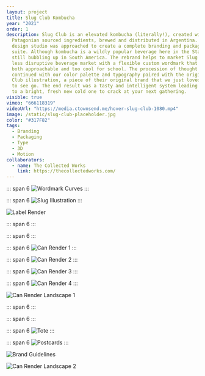 ```yaml
---
layout: project
title: Slug Club Kombucha
year: "2021"
order: 1
description: Slug Club is an elevated kombucha (literally!), created with
  ​​Patagonian sourced ingredients, brewed and distributed in Argentina. Our
  design studio was approached to create a complete branding and packaging
  suite. Although kombucha is a wildly popular beverage here in the States, it’s
  still bubbling up in South America. The rebrand helps to market Slug Club in a
  less disruptive beverage market with a flexible custom wordmark that feels
  both approachable and too cool for school. The procession of thought is
  continued with our color palette and typography paired with the original Slug
  Club illustration, a piece of their original brand that we just loved too much
  to see go. The end result was a tasty and intelligent system leading the way
  to a bright, fresh new cold one to crack at your next gathering.
visible: true
vimeo: "666118319"
videoUrl: "https://media.ctownsend.me/hover-slug-club-1080.mp4"
image: /static/slug-club-placeholder.jpg
color: "#317F82"
tags:
  - Branding
  - Packaging
  - Type
  - 3D
  - Motion
collaborators:
  - name: The Collected Works
    link: https://thecollectedworks.com/
---
```


<vid src="https://media.ctownsend.me/slug-club/thecollectedworks-slug-club-can-grid.mp4"/>

::: span 6
![Wordmark Curves](/static/TheCollectedWorks_SlugClub_v1_2.jpg)
:::

::: span 6
![Slug Illustration](/static/TheCollectedWorks_SlugClub_v1_3.jpg)
:::

![Label Render](/static/TheCollectedWorks_SlugClub_v1_3-1.jpg)

<vid src="https://media.ctownsend.me/slug-club/thecollectedworks-slug-club-width-slider.mp4"/>

::: span 6
<vid src="https://media.ctownsend.me/slug-club/thecollectedworks-slug-club-code-scroll.mp4"/>
:::

::: span 6
<vid src="https://media.ctownsend.me/slug-club/thecollectedworks-slug-club-wordmarknoise.mp4"/>
:::

<vid src="https://media.ctownsend.me/slug-club/thecollectedworks-slug-club-logo-generator.mp4"/>

<vid src="https://media.ctownsend.me/slug-club/thecollectedworks-slug-club-colors.mp4"/>

::: span 6
![Can Render 1](/static/TheCollectedWorks_SlugClub_v1_6.jpg)
:::

::: span 6
![Can Render 2](/static/TheCollectedWorks_SlugClub_v1_7.jpg)
:::

::: span 6
![Can Render 3](/static/TheCollectedWorks_SlugClub_v1_8.jpg)
:::

::: span 6
![Can Render 4](/static/TheCollectedWorks_SlugClub_v1_9.jpg)
:::

![Can Render Landscape 1](/static/TheCollectedWorks_SlugClub_v1_1-1.jpg)

<vid src="https://media.ctownsend.me/slug-club/thecollectedworks-slug-club-typography.mp4"/>

::: span 6
<vid src="https://media.ctownsend.me/slug-club/thecollectedworks-slug-club-t-shirt.mp4"/>
:::

::: span 6
<vid src="https://media.ctownsend.me/slug-club/thecollectedworks-slug-club-fds-spin.mp4"/>
:::

<vid src="https://media.ctownsend.me/slug-club/thecollectedworks-slug-club-elaboradoenpatagonia.mp4"/>

::: span 6
![Tote](/static/TheCollectedWorks_SlugClub_v1_13.jpg)
:::

::: span 6
![Postcards](/static/TheCollectedWorks_SlugClub_v2_16.jpg)
:::

<vid src="https://media.ctownsend.me/slug-club/thecollectedworks-slug-club-laptop.mp4"/>

![Brand Guidelines](/static/TheCollectedWorks_SlugClub_v2_Brand-Guidelines.jpg)

![Can Render Landscape 2](/static/TheCollectedWorks_SlugClub_v1_2-1.jpg)
